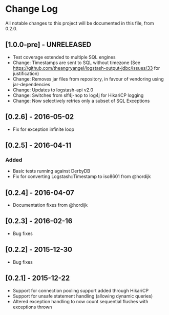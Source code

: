# Change Log
All notable changes to this project will be documented in this file, from 0.2.0.

## [1.0.0-pre] - UNRELEASED
  - Test coverage extended to multiple SQL engines
  - Change: Timestamps are sent to SQL without timezone (See https://github.com/theangryangel/logstash-output-jdbc/issues/33 for justification)
  - Change: Removes jar files from repository, in favour of vendoring using jar-dependencies
  - Change: Updates to logstash-api v2.0 
  - Change: Switches from slf4j-nop to log4j for HikariCP logging
  - Change: Now selectively retries only a subset of SQL Exceptions

## [0.2.6] - 2016-05-02
  - Fix for exception infinite loop

## [0.2.5] - 2016-04-11
### Added
  - Basic tests running against DerbyDB
  - Fix for converting Logstash::Timestamp to iso8601 from @hordijk

## [0.2.4] - 2016-04-07
  - Documentation fixes from @hordijk

## [0.2.3] - 2016-02-16
  - Bug fixes

## [0.2.2] - 2015-12-30
  - Bug fixes

## [0.2.1] -  2015-12-22
  - Support for connection pooling support added through HikariCP
  - Support for unsafe statement handling (allowing dynamic queries)
  - Altered exception handling to now count sequential flushes with exceptions thrown
